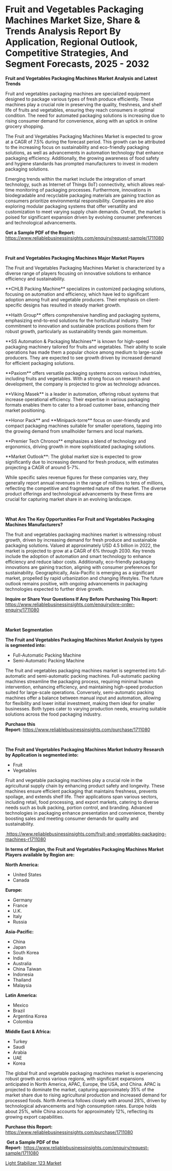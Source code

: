 <p><h1>Fruit and Vegetables Packaging Machines Market Size, Share & Trends Analysis Report By Application, Regional Outlook, Competitive Strategies, And Segment Forecasts, 2025 - 2032</h1></p><p><strong>Fruit and Vegetables Packaging Machines Market Analysis and Latest Trends</strong></p>
<p><p>Fruit and vegetables packaging machines are specialized equipment designed to package various types of fresh produce efficiently. These machines play a crucial role in preserving the quality, freshness, and shelf life of fruits and vegetables, ensuring they reach consumers in optimal condition. The need for automated packaging solutions is increasing due to rising consumer demand for convenience, along with an uptick in online grocery shopping.</p><p>The Fruit and Vegetables Packaging Machines Market is expected to grow at a CAGR of 7.5% during the forecast period. This growth can be attributed to the increasing focus on sustainability and eco-friendly packaging solutions, as well as advancements in automation technology that enhance packaging efficiency. Additionally, the growing awareness of food safety and hygiene standards has prompted manufacturers to invest in modern packaging solutions.</p><p>Emerging trends within the market include the integration of smart technology, such as Internet of Things (IoT) connectivity, which allows real-time monitoring of packaging processes. Furthermore, innovations in biodegradable and recyclable packaging materials are gaining traction as consumers prioritize environmental responsibility. Companies are also exploring modular packaging systems that offer versatility and customization to meet varying supply chain demands. Overall, the market is poised for significant expansion driven by evolving consumer preferences and technological advancements.</p></p>
<p><strong>Get a Sample PDF of the Report:&nbsp;</strong> <a href="https://www.reliablebusinessinsights.com/enquiry/request-sample/1711080?utm_campaign=1121&utm_medium=2&utm_source=Github&utm_content=ia&utm_term=10012025&utm_id=fruit-and-vegetables-packaging-machines">https://www.reliablebusinessinsights.com/enquiry/request-sample/1711080</a></p>
<p>&nbsp;</p>
<p><strong>Fruit and Vegetables Packaging Machines Major Market Players</strong></p>
<p><p>The Fruit and Vegetables Packaging Machines Market is characterized by a diverse range of players focusing on innovative solutions to enhance efficiency and sustainability. </p><p>**CHLB Packing Machine** specializes in customized packaging solutions, focusing on automation and efficiency, which have led to significant adoption among fruit and vegetable producers. Their emphasis on client-specific designs has resulted in steady market growth.</p><p>**Haith Group** offers comprehensive handling and packaging systems, emphasizing end-to-end solutions for the horticultural industry. Their commitment to innovation and sustainable practices positions them for robust growth, particularly as sustainability trends gain momentum.</p><p>**SS Automation & Packaging Machines** is known for high-speed packaging machinery tailored for fruits and vegetables. Their ability to scale operations has made them a popular choice among medium to large-scale producers. They are expected to see growth driven by increased demand for efficient packaging solutions.</p><p>**Paxiom** offers versatile packaging systems across various industries, including fruits and vegetables. With a strong focus on research and development, the company is projected to grow as technology advances.</p><p>**Viking Masek** is a leader in automation, offering robust systems that increase operational efficiency. Their expertise in various packaging formats enables them to cater to a broad customer base, enhancing their market positioning.</p><p>**Honor Pack** and **Minipack-torre** focus on user-friendly and compact packaging machines suitable for smaller operations, tapping into the growing demand from smallholder farmers and local markets.</p><p>**Premier Tech Chronos** emphasizes a blend of technology and ergonomics, driving growth in more sophisticated packaging solutions. </p><p>**Market Outlook**: The global market size is expected to grow significantly due to increasing demand for fresh produce, with estimates projecting a CAGR of around 5-7%. </p><p>While specific sales revenue figures for these companies vary, they generally report annual revenues in the range of millions to tens of millions, reflecting the competitive and fragmented nature of the market. The diverse product offerings and technological advancements by these firms are crucial for capturing market share in an evolving landscape.</p></p>
<p>&nbsp;</p>
<p><strong>What Are The Key Opportunities For Fruit and Vegetables Packaging Machines Manufacturers?</strong></p>
<p><p>The fruit and vegetables packaging machines market is witnessing robust growth, driven by increasing demand for fresh produce and sustainable packaging solutions. Valued at approximately USD 4.5 billion in 2022, the market is projected to grow at a CAGR of 6% through 2030. Key trends include the adoption of automation and smart technology to enhance efficiency and reduce labor costs. Additionally, eco-friendly packaging innovations are gaining traction, aligning with consumer preferences for sustainability. Geographically, Asia-Pacific is emerging as a significant market, propelled by rapid urbanization and changing lifestyles. The future outlook remains positive, with ongoing advancements in packaging technologies expected to further drive growth.</p></p>
<p><strong>Inquire or Share Your Questions If Any Before Purchasing This Report:</strong> <a href="https://www.reliablebusinessinsights.com/enquiry/pre-order-enquiry/1711080?utm_campaign=1121&utm_medium=2&utm_source=Github&utm_content=ia&utm_term=10012025&utm_id=fruit-and-vegetables-packaging-machines">https://www.reliablebusinessinsights.com/enquiry/pre-order-enquiry/1711080</a></p>
<p>&nbsp;</p>
<p><strong>Market Segmentation</strong></p>
<p><strong>The Fruit and Vegetables Packaging Machines Market Analysis by types is segmented into:</strong></p>
<p><ul><li>Full-Automatic Packing Machine</li><li>Semi-Automatic Packing Machine</li></ul></p>
<p><p>The fruit and vegetables packaging machines market is segmented into full-automatic and semi-automatic packing machines. Full-automatic packing machines streamline the packaging process, requiring minimal human intervention, enhancing efficiency, and maintaining high-speed production suited for large-scale operations. Conversely, semi-automatic packing machines offer a balance between manual input and automation, allowing for flexibility and lower initial investment, making them ideal for smaller businesses. Both types cater to varying production needs, ensuring suitable solutions across the food packaging industry.</p></p>
<p><strong>Purchase this Report:&nbsp;</strong><a href="https://www.reliablebusinessinsights.com/purchase/1711080?utm_campaign=1121&utm_medium=2&utm_source=Github&utm_content=ia&utm_term=10012025&utm_id=fruit-and-vegetables-packaging-machines">https://www.reliablebusinessinsights.com/purchase/1711080</a></p>
<p>&nbsp;</p>
<p><strong>The Fruit and Vegetables Packaging Machines Market Industry Research by Application is segmented into:</strong></p>
<p><ul><li>Fruit</li><li>Vegetables</li></ul></p>
<p><p>Fruit and vegetable packaging machines play a crucial role in the agricultural supply chain by enhancing product safety and longevity. These machines ensure efficient packaging that maintains freshness, prevents spoilage, and extends shelf life. Their applications span various sectors, including retail, food processing, and export markets, catering to diverse needs such as bulk packing, portion control, and branding. Advanced technologies in packaging enhance presentation and convenience, thereby boosting sales and meeting consumer demands for quality and sustainability.</p></p>
<p><a href="https://www.reliablebusinessinsights.com/fruit-and-vegetables-packaging-machines-r1711080?utm_campaign=1121&utm_medium=2&utm_source=Github&utm_content=ia&utm_term=10012025&utm_id=fruit-and-vegetables-packaging-machines">&nbsp;https://www.reliablebusinessinsights.com/fruit-and-vegetables-packaging-machines-r1711080</a></p>
<p><strong>In terms of Region, the Fruit and Vegetables Packaging Machines Market Players available by Region are:</strong></p>
<p>
    <p> <strong> North America: </strong>
        <ul>
            <li>United States</li>
            <li>Canada</li>
        </ul>
        </p> 
    <p> <strong> Europe: </strong>
        <ul>
            <li>Germany</li>
            <li>France</li>
            <li>U.K.</li>
            <li>Italy</li>
            <li>Russia</li>
        </ul>
        </p> 
    <p> <strong> Asia-Pacific: </strong>
        <ul>
            <li>China</li>
            <li>Japan</li>
            <li>South Korea</li>
            <li>India</li>
            <li>Australia</li>
            <li>China Taiwan</li>
            <li>Indonesia</li>
            <li>Thailand</li>
            <li>Malaysia</li>
        </ul>
        </p> 
    <p> <strong> Latin America: </strong>
        <ul>
            <li>Mexico</li>
            <li>Brazil</li>
            <li>Argentina Korea</li>
            <li>Colombia</li>
        </ul>
        </p> 
    <p> <strong> Middle East & Africa: </strong>
        <ul>
            <li>Turkey</li>
            <li>Saudi</li>
            <li>Arabia</li>
            <li>UAE</li>
            <li>Korea</li>
        </ul>
    </p>
    </p>
<p><p>The global fruit and vegetable packaging machines market is experiencing robust growth across various regions, with significant expansions anticipated in North America, APAC, Europe, the USA, and China. APAC is projected to dominate the market, capturing approximately 35% of the market share due to rising agricultural production and increased demand for processed foods. North America follows closely with around 28%, driven by technological advancements and high consumption rates. Europe holds about 25%, while China accounts for approximately 12%, reflecting its growing export capabilities.</p></p>
<p><strong>Purchase this Report: </strong><a href="https://www.reliablebusinessinsights.com/purchase/1711080?utm_campaign=1121&utm_medium=2&utm_source=Github&utm_content=ia&utm_term=10012025&utm_id=fruit-and-vegetables-packaging-machines">https://www.reliablebusinessinsights.com/purchase/1711080</a></p>
<p>&nbsp;<strong>Get a Sample PDF of the Report:&nbsp;&nbsp;</strong><a href="https://www.reliablebusinessinsights.com/enquiry/request-sample/1711080?utm_campaign=1121&utm_medium=2&utm_source=Github&utm_content=ia&utm_term=10012025&utm_id=fruit-and-vegetables-packaging-machines">https://www.reliablebusinessinsights.com/enquiry/request-sample/1711080</a></p>
<p><strong></strong></p>
<p><p><a href="https://github.com/jaquelynhasenaue8/Market-Research-Report-List-1/blob/main/light-stabilizer-123-market.md?utm_campaign=1121&utm_medium=2&utm_source=Github&utm_content=ia&utm_term=10012025&utm_id=fruit-and-vegetables-packaging-machines">Light Stabilizer 123 Market</a></p></p>